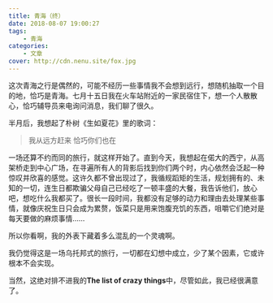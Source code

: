 ```yaml
---
title: 青海（终）
date: 2018-08-07 19:00:27
tags: 
    - 青海
categories:
    - 文章
cover: http://cdn.nenu.site/fox.jpg
---
```


这次青海之行是偶然的，可能不经历一些事情我不会想到远行，想随机抽取一个目的地，恰巧是青海。七月十五日我在火车站附近的一家民宿住下，想一个人散散心，恰巧辅导员来电询问消息，我们聊了很久。

半月后，我想起了朴树《生如夏花》里的歌词：

> 我从远方赶来 恰巧你们也在

一场还算不约而同的旅行，就这样开始了。直到今天，我想起在偌大的西宁，从高架桥走到中心广场，在寻遍所有人的背影后找到你们两个时，内心依然会泛起一种惊叹并欣喜的感觉。这许久都不曾出现过了，我循规蹈矩的生活，规划拥有的、未知的一切，连生日都欺骗父母自己已经吃了一顿丰盛的大餐，我告诉他们，放心吧，想吃什么我都买了。很长一段时间，我都没有足够的动力和理由去处理某些事情，就像庆祝生日只会成为累赘，饭菜只是用来饱腹充饥的东西，咀嚼它们绝对是每天要做的麻烦事情……

所以你看啊，我的外表下藏着多么混乱的一个灵魂啊。

我仍觉得这是一场乌托邦式的旅行，一切都在幻想中成立，少了某个因素，它或许根本不会实现。

当然，这绝对排不进我的**The list of crazy things**中，尽管如此，我已经很满意了。
